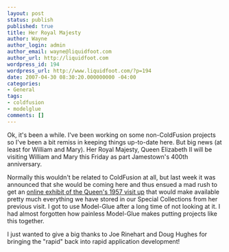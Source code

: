 ```yaml
---
layout: post
status: publish
published: true
title: Her Royal Majesty
author: Wayne
author_login: admin
author_email: wayne@liquidfoot.com
author_url: http://liquidfoot.com
wordpress_id: 194
wordpress_url: http://www.liquidfoot.com/?p=194
date: 2007-04-30 08:30:20.000000000 -04:00
categories:
- General
tags:
- coldfusion
- modelglue
comments: []
---
```


Ok, it's been a while. I've been working on some non-ColdFusion projects so I've been a bit remiss in keeping things up-to-date here. But big news (at least for William and Mary). Her Royal Majesty, Queen Elizabeth II will be visiting William and Mary this Friday as part Jamestown's 400th anniversary.

Normally this wouldn't be related to ColdFusion at all, but last week it was announced that she would be coming here and thus ensued a mad rush to get an <a href="http://swem.wm.edu/exhibits/queen/">online exhibit of the Queen's 1957 visit up</a> that would make available pretty much everything we have stored in our Special Collections from her previous visit. I got to use Model-Glue after a long time of not looking at it. I had almost forgotten how painless Model-Glue makes putting projects like this together.

I just wanted to give a big thanks to Joe Rinehart and Doug Hughes for bringing the "rapid" back into rapid application development!
